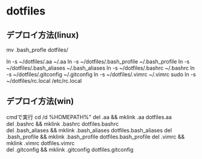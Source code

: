 # dotfiles

## デプロイ方法(linux)
mv .bash_profle dotfiles/

ln -s ~/dotfiles/.aa            ~/.aa
ln -s ~/dotfiles/.bash_profile  ~/.bash_profile
ln -s ~/dotfiles/.bash_aliases  ~/.bash_aliases
ln -s ~/dotfiles/.bashrc        ~/.bashrc
ln -s ~/dotfiles/.gitconfig     ~/.gitconfig
ln -s ~/dotfiles/.vimrc         ~/.vimrc
sudo ln -s ~/dotfiles/rc.local  /etc/rc.local

## デプロイ方法(win)
cmdで実行
cd /d %HOMEPATH%"
del .aa           && mklink .aa           dotfiles\.aa      
del .bashrc       && mklink .bashrc       dotfiles\.bashrc      
del .bash_aliases && mklink .bash_aliases dotfiles\.bash_aliases
del .bash_profile && mklink .bash_profile dotfiles\.bash_profile
del .vimrc        && mklink .vimrc        dotfiles\.vimrc       
del .gitconfig    && mklink .gitconfig    dotfiles\.gitconfig   
